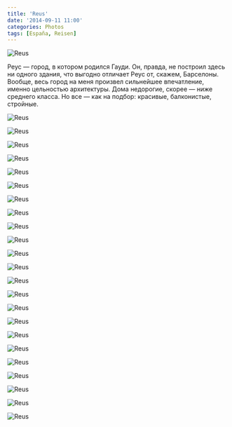 ```yaml
---
title: 'Reus'
date: '2014-09-11 11:00'
categories: Photos 
tags: [España, Reisen]
---
```


<div class='preview'><img src='{{urls.media}}/ReusOK.jpg' alt='Reus'></div>

Реус — город, в котором родился Гауди. Он, правда, не построил здесь ни одного здания, что выгодно отличает Реус
от, скажем, Барселоны. Вообще, весь город на меня произвел сильнейшее впечатление, именно цельностью архитектуры.
Дома недорогие, скорее — ниже среднего класса. Но все — как на подбор: красивые, балконистые, стройные.

<a id='b603f124cc31e68a33459c7863fd4a1c-600'></a>![Reus]({{urls.media}}/b603f124cc31e68a33459c7863fd4a1c-600.jpg 'Здесь родился Гуэль. Тот самый, которого впоследствие своими безумными идеями разорил Гауди.')

<a id='033618c85f028628f8f87b0073fe03ed-600'></a>![Reus]({{urls.media}}/033618c85f028628f8f87b0073fe03ed-600.jpg 'Парадная стена в доме, в котором родился Гуэль, которого впоследствие…')

<a id='a41d7a11400fed28d2ecba69abeef673-600'></a>![Reus]({{urls.media}}/a41d7a11400fed28d2ecba69abeef673-600.jpg 'Терраса в доме, в котором родился Гуэль, которого впоследствие…')

<a id='a09ce18e334a0a3b4a1e7a94839551e4-600'></a>![Reus]({{urls.media}}/a09ce18e334a0a3b4a1e7a94839551e4-600.jpg 'Слева, под синими флагами — музей вермута. Далее — каталонское полотнище немыслимых размеров.')

<a id='de90209d7c2fd15747dccfe6177f4986-600'></a>![Reus]({{urls.media}}/de90209d7c2fd15747dccfe6177f4986-600.jpg 'Бумажные змеи.')

<a id='4d8f000dd2ca75ba9f9d5077caee99f4-600'></a>![Reus]({{urls.media}}/4d8f000dd2ca75ba9f9d5077caee99f4-600.jpg 'Контражур — сильная сторона любого слабого фотографа.')

<a id='2a19b5676dab307d85191d6033afea12-600'></a>![Reus]({{urls.media}}/2a19b5676dab307d85191d6033afea12-600.jpg 'В каждом из этих домов можно незадорого купить этаж.')

<a id='f1924afc5b791a288c0d98cccda0f83e-600'></a>![Reus]({{urls.media}}/f1924afc5b791a288c0d98cccda0f83e-600.jpg 'Жилой дом.')

<a id='fe26247941c083dcfa3be3d2d4c83642-600'></a>![Reus]({{urls.media}}/fe26247941c083dcfa3be3d2d4c83642-600.jpg 'Жилые дома.')

<a id='ee5384a358eb85870d2b64ac9086dffa-600'></a>![Reus]({{urls.media}}/ee5384a358eb85870d2b64ac9086dffa-600.jpg 'Еще жилые дома.')

<a id='07789d59e8a4dcf647218b70eea7445f-600'></a>![Reus]({{urls.media}}/07789d59e8a4dcf647218b70eea7445f-600.jpg 'Самый центр.')

<a id='cb3080479434449ff399be9e6b9894df-600'></a>![Reus]({{urls.media}}/cb3080479434449ff399be9e6b9894df-600.jpg 'Улица.')

<a id='f91c005528f9abd03fa364faa5eddb52-600'></a>![Reus]({{urls.media}}/f91c005528f9abd03fa364faa5eddb52-600.jpg 'Одна из центральных площадей.')

<a id='6814fc62a3e1a4418360bc8ba3f1a79d-600'></a>![Reus]({{urls.media}}/6814fc62a3e1a4418360bc8ba3f1a79d-600.jpg 'Нарядные балкончики.')

<a id='0c5acb2850e234ab198ec15e115a0086-600'></a>![Reus]({{urls.media}}/0c5acb2850e234ab198ec15e115a0086-600.jpg 'Корабль.')

<a id='7604621dcaaaff04f835ac7bd37d54ce-600'></a>![Reus]({{urls.media}}/7604621dcaaaff04f835ac7bd37d54ce-600.jpg 'Собор. Куда без него.')

<a id='2157d624a04efcf48191da74bc3e0604-600'></a>![Reus]({{urls.media}}/2157d624a04efcf48191da74bc3e0604-600.jpg 'Балконы и эстелады. Красная эстелада справа — знамя марксистов-националистов.')

<a id='b8e2f4cd2c11ae45223e72619f2174bb-600'></a>![Reus]({{urls.media}}/b8e2f4cd2c11ae45223e72619f2174bb-600.jpg 'Каталанский, русский, английский. По степени распространенности в Реусе. Испанского (который кастильский, или castellano), заметьте, нет.')

<a id='c4ebd633eca93b5b4ffb35ba283182ba-600'></a>![Reus]({{urls.media}}/c4ebd633eca93b5b4ffb35ba283182ba-600.jpg 'День независимости.')

<a id='f04e874cc6b923a4ac72aa6277615a43-600'></a>![Reus]({{urls.media}}/f04e874cc6b923a4ac72aa6277615a43-600.jpg 'Эстелада со звездой-мутантом.')

<a id='b915b34177652ef8d94e913f3b965231-600'></a>![Reus]({{urls.media}}/b915b34177652ef8d94e913f3b965231-600.jpg 'Эркер на Доме Жизни')

<a id='cd32e8ffcf9b9726753dc8cc946b227e-600'></a>![Reus]({{urls.media}}/cd32e8ffcf9b9726753dc8cc946b227e-600.jpg 'Эркер и неудачный ракурс.')

<a id='5e5a5990f1004a8b772464e98c14e0e7-600'></a>![Reus]({{urls.media}}/5e5a5990f1004a8b772464e98c14e0e7-600.jpg 'Шляются педестрианы с пакетами.')